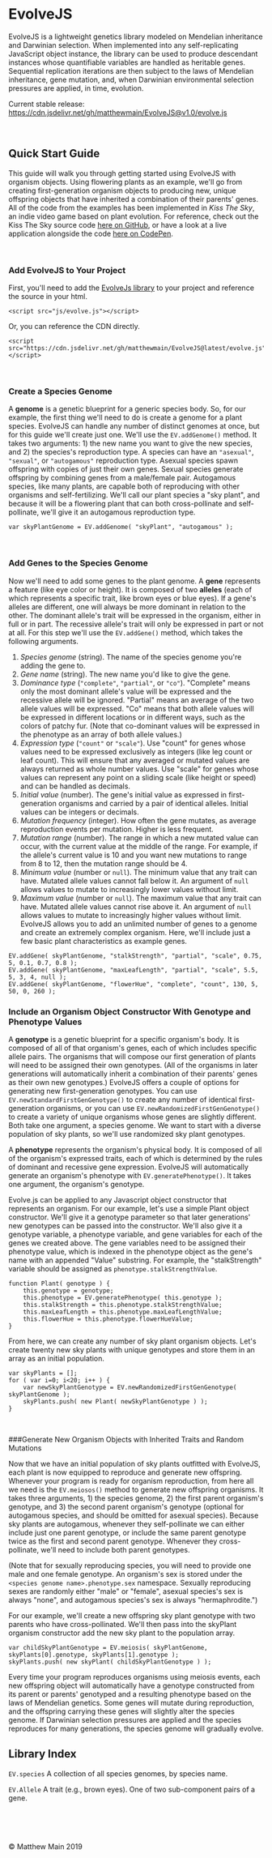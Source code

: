 # EvolveJS

EvolveJS is a lightweight genetics library modeled on Mendelian inheritance and Darwinian selection. When implemented into any self-replicating JavaScript object instance, the library can be used to produce descendant instances whose quantifiable variables are handled as heritable genes. Sequential replication iterations are then subject to the laws of Mendelian inheritance, gene mutation, and, when Darwinian environmental selection pressures are applied, in time, evolution.

Current stable release: https://cdn.jsdelivr.net/gh/matthewmain/EvolveJS@v1.0/evolve.js

<br>

## Quick Start Guide

This guide will walk you through getting started using EvolveJS with organism objects. Using flowering plants as an example, we'll go from creating first-generation organism objects to producing new, unique offspring objects that have inherited a combination of their parents' genes. All of the code from the examples has been implemented in _Kiss The Sky_, an indie video game based on plant evolution. For reference, check out the Kiss The Sky source code [here on GitHub](https://github.com/matthewmain/kiss_the_sky/tree/master/builds/v2.0), or have a look at a live application alongside the code [here on CodePen](https://codepen.io/matthewmain/pen/MxwBmo).

<br>

### Add EvolveJS to Your Project

First, you'll need to add the [EvolveJs library](https://cdn.jsdelivr.net/gh/matthewmain/EvolveJS@latest/evolve.js) to your project and reference the source in your html.

```
<script src="js/evolve.js"></script>
```

Or, you can reference the CDN directly.

```
<script src="https://cdn.jsdelivr.net/gh/matthewmain/EvolveJS@latest/evolve.js"></script>
```
<br>

### Create a Species Genome

A **genome** is a genetic blueprint for a generic species body. So, for our example, the first thing we'll need to do is create a genome for a plant species. EvolveJS can handle any number of distinct genomes at once, but for this guide we'll create just one. We'll use the `EV.addGenome()` method. It takes two arguments: 1) the new name you want to give the new species, and 2) the species's reproduction type. A species can have an `"asexual"`, `"sexual"`, or `"autogamous"` reproduction type. Asexual species spawn offspring with copies of just their own genes. Sexual species generate offspring by combining genes from a male/female pair. Autogamous species, like many plants, are capable both of reproducing with other organisms and self-fertilizing. We'll call our plant species a "sky plant", and because it will be a flowering plant that can both cross-pollinate and self-pollinate, we'll give it an autogamous reproduction type.

```
var skyPlantGenome = EV.addGenome( "skyPlant", "autogamous" );
```

<br>

### Add Genes to the Species Genome

Now we'll need to add some genes to the plant genome. A **gene** represents a feature (like eye color or height). It is composed of two **alleles** (each of which represents a specific trait, like brown eyes or blue eyes). If a gene's alleles are different, one will always be more dominant in relation to the other. The dominant allele's trait will be expressed in the organism, either in full or in part. The recessive allele's trait will only be expressed in part or not at all. For this step we'll use the `EV.addGene()` method, which takes the following arguments.

1. _Species genome_ (string). The name of the species genome you're adding the gene to.
2. _Gene name_ (string). The new name you'd like to give the gene.
3. _Dominance type_ (`"complete"`, `"partial"`, or `"co"`). "Complete" means only the most dominant allele's value will be expressed and the recessive allele will be ignored. "Partial" means an average of the two allele values will be expressed. "Co" means that both allele values will be expressed in different locations or in different ways, such as the colors of patchy fur. (Note that co-dominant values will be expressed in the phenotype as an array of both allele values.)
4. _Expression type_ (`"count"` or `"scale"`). Use "count" for genes whose values need to be expressed exclusively as integers (like leg count or leaf count). This will ensure that any averaged or mutated values are always returned as whole number values. Use "scale" for genes whose values can represent any point on a sliding scale (like height or speed) and can be handled as decimals.
5. _Initial value_ (number). The gene's initial value as expressed in first-generation organisms and carried by a pair of identical alleles. Initial values can be integers or decimals.
6. _Mutation frequency_ (integer). How often the gene mutates, as average reproduction events per mutation. Higher is less frequent.
7. _Mutation range_ (number). The range in which a new mutated value can occur, with the current value at the middle of the range. For example, if the allele's current value is 10 and you want new mutations to range from 8 to 12, then the mutation range should be 4. 
8. _Minimum value_ (number or `null`).  The minimum value that any trait can have. Mutated allele values cannot fall below it. An argument of `null` allows values to mutate to increasingly lower values without limit. 
9. _Maximum value_ (number or `null`). The maximum value that any trait can have. Mutated allele values cannot rise above it. An argument of `null` allows values to mutate to increasingly higher values without limit. 
 EvolveJS allows you to add an unlimited number of genes to a genome and create an extremely complex organism. Here, we'll include just a few basic plant characteristics as example genes.

``` 
EV.addGene( skyPlantGenome, "stalkStrength", "partial", "scale", 0.75, 5, 0.1, 0.7, 0.8 );
EV.addGene( skyPlantGenome, "maxLeafLength", "partial", "scale", 5.5, 5, 3, 4, null );
EV.addGene( skyPlantGenome, "flowerHue", "complete", "count", 130, 5, 50, 0, 260 ); 
```

### Include an Organism Object Constructor With Genotype and Phenotype Values

A **genotype** is a genetic blueprint for a specific organism's body. It is composed of all of that organism's genes, each of which includes specific allele pairs. The organisms that will compose our first generation of plants will need to be assigned their own genotypes. (All of the organisms in later generations will automatically inherit a combination of their parents' genes as their own new genotypes.) EvolveJS offers a couple of options for generating new first-generation genotypes. You can use `EV.newStandardFirstGenGenotype()` to create any number of identical first-generation organisms, or you can use `EV.newRandomizedFirstGenGenotype()` to create a variety of unique organisms whose genes are slightly different. Both take one argument, a species genome. We want to start with a diverse population of sky plants, so we'll use randomized sky plant genotypes.

A **phenotype** represents the organism's physical body. It is composed of all of the organism's expressed traits, each of which is determined by the rules of dominant and recessive gene expression. EvolveJS will automatically generate an organism's phenotype with `EV.generatePhenotype()`. It takes one argument, the organism's genotype. 

Evolve.js can be applied to any Javascript object constructor that represents an organism. For our example, let's use a simple Plant object constructor. We'll give it a genotype parameter so that later generations' new genotypes can be passed into the constructor. We'll also give it a genotype variable, a phenotype variable, and gene variables for each of the genes we created above. The gene variables need to be assigned their phenotype value, which is indexed in the phenotype object as the gene's name with an appended "Value" substring. For example, the "stalkStrength" variable should be assigned as `phenotype.stalkStrengthValue`.

```
function Plant( genotype ) {
    this.genotype = genotype;
    this.phenotype = EV.generatePhenotype( this.genotype ); 
    this.stalkStrength = this.phenotype.stalkStrengthValue;
    this.maxLeafLength = this.phenotype.maxLeafLengthValue;
    this.flowerHue = this.phenotype.flowerHueValue;
}
```

From here, we can create any number of sky plant organism objects. Let's create twenty new sky plants with unique genotypes and store them in an array as an initial population.

```
var skyPlants = [];
for ( var i=0; i<20; i++ ) {
    var newSkyPlantGenotype = EV.newRandomizedFirstGenGenotype( skyPlantGenome );
    skyPlants.push( new Plant( newSkyPlantGenotype ) );
}
```

<br>

###Generate New Organism Objects with Inherited Traits and Random Mutations

Now that we have an initial population of sky plants outfitted with EvolveJS, each plant is now equipped to reproduce and generate new offspring. Whenever your program is ready for organism reproduction, from here all we need is the `EV.meiosos()` method to generate new offspring organisms. It takes three arguments, 1) the species genome, 2) the first parent organism's genotype, and 3) the second parent organism's genotype (optional for autogamous species, and should be omitted for asexual species). Because sky plants are autogamous, whenever they self-pollinate we can either include just one parent genotype, or include the same parent genotype twice as the first and second parent genotype. Whenever they cross-pollinate, we'll need to include both parent genotypes.

(Note that for sexually reproducing species, you will need to provide one male and one female genotype. An organism's sex is stored under the `<species genome name>.phenotype.sex` namespace. Sexually reproducing sexes are randomly either "male" or "female", asexual species's sex is always "none", and autogamous species's sex is always "hermaphrodite.")

For our example, we'll create a new offspring sky plant genotype with two parents who have cross-pollinated. We'll then pass into the skyPlant organism constructor add the new sky plant to the population array.

```
var childSkyPlantGenotype = EV.meiosis( skyPlantGenome, skyPlants[0].genotype, skyPlants[1].genotype );
skyPlants.push( new skyPlant( childSkyPlantGenotype ) );
```

Every time your program reproduces organisms using meiosis events, each new offspring object will automatically have a genotype constructed from its parent or parents' genotyped and a resulting phenotype based on the laws of Mendelian genetics. Some genes will mutate during reproduction, and the offspring carrying these genes will slightly alter the species genome. If Darwinian selection pressures are applied and the species reproduces for many generations, the species genome will gradually evolve.


## Library Index

`EV.species`
A collection of all species genomes, by species name. 

`EV.Allele`
A trait (e.g., brown eyes). One of two sub-component pairs of a gene. 

<br>
<br>
<br>

© Matthew Main 2019
